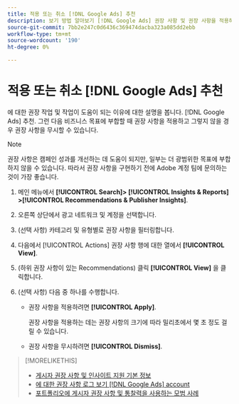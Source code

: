 ```yaml
---
title: 적용 또는 취소 [!DNL Google Ads] 추천
description: 보기 방법 알아보기 [!DNL Google Ads] 권장 사항 및 권장 사항을 적용하거나 취소하는 방법.
source-git-commit: 7bb2e247c0d6436c369474dacba323a085dd2ebb
workflow-type: tm+mt
source-wordcount: '190'
ht-degree: 0%

---
```


# 적용 또는 취소 [!DNL Google Ads] 추천

에 대한 권장 작업 및 작업이 도움이 되는 이유에 대한 설명을 봅니다. [!DNL Google Ads] 추천. 그런 다음 비즈니스 목표에 부합할 때 권장 사항을 적용하고 그렇지 않을 경우 권장 사항을 무시할 수 있습니다.

>[!NOTE]
>
>권장 사항은 캠페인 성과를 개선하는 데 도움이 되지만, 일부는 더 광범위한 목표에 부합하지 않을 수 있습니다. 따라서 권장 사항을 구현하기 전에 Adobe 계정 팀에 문의하는 것이 가장 좋습니다.

1. 메인 메뉴에서 **[!UICONTROL Search]> [!UICONTROL Insights & Reports] >[!UICONTROL Recommendations & Publisher Insights]**.

1. 오른쪽 상단에서 광고 네트워크 및 계정을 선택합니다.

1. (선택 사항) 카테고리 및 유형별로 권장 사항을 필터링합니다.

1. 다음에서 [!UICONTROL Actions] 권장 사항 행에 대한 열에서 **[!UICONTROL View]**.

1. (하위 권장 사항이 있는 Recommendations) 클릭 **[!UICONTROL View]** 을 클릭합니다.

1. (선택 사항) 다음 중 하나를 수행합니다.

   * 권장 사항을 적용하려면 **[!UICONTROL Apply]**.

      권장 사항을 적용하는 데는 권장 사항의 크기에 따라 밀리초에서 몇 초 정도 걸릴 수 있습니다.

   * 권장 사항을 무시하려면 **[!UICONTROL Dismiss]**.

>[!MORELIKETHIS]
>
>* [게시자 권장 사항 및 인사이트 지원 기본 정보](recommendation-support.md)
>* [에 대한 권장 사항 로그 보기 [!DNL Google Ads] account](google-recommendation-view-log.md)
>* [포트폴리오에 게시자 권장 사항 및 통찰력을 사용하는 모범 사례](recommendation-best-practices.md)


